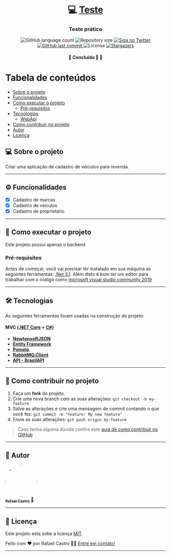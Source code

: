 <h1 align="center">
     💻 <a href="#" alt="CastGroup-Teste"> Teste </a>
</h1>

<h3 align="center">
    Teste prático 
</h3>

<p align="center">
    <img alt="GitHub language count" src="https://img.shields.io/github/languages/count/rafael-act/TesteJunho22?color=%2304D361">

  <img alt="Repository size" src="https://img.shields.io/github/repo-size/rafael-act/TesteJunho22">

  <a href="https://www.twitter.com/rafael_act/">
    <img alt="Siga no Twitter" src="https://img.shields.io/twitter/url?url=https%3A%2F%2Fgithub.com%2Frafael-act%2FTesteJunho22">
  </a>
  
  <a href="https://github.com/rafael-act/CastGroup-Teste/commits/master">
    <img alt="GitHub last commit" src="https://img.shields.io/github/last-commit/rafael-act/TesteJunho22">
  </a>
    
   <img alt="License" src="https://img.shields.io/badge/license-MIT-brightgreen">
   <a href="https://github.com/rafael-act/TesteJunho22/stargazers">
    <img alt="Stargazers" src="https://img.shields.io/github/stars/rafael-act/TesteJunho22?style=social">
  </a>
</p>

<h4 align="center">
	🚧   Concluído 🚀 🚧
</h4>

Tabela de conteúdos
=================
<!--ts-->
   * [Sobre o projeto](#-sobre-o-projeto)
   * [Funcionalidades](#-Funcionalidades)
   * [Como executar o projeto](#-como-executar-o-projeto)
     * [Pré-requisitos](#pré-requisitos)
   * [Tecnologias](#-tecnologias)
     * [WebApi](#)
   * [Como contribuir no projeto](#-como-contribuir-no-projeto)
   * [Autor](#-autor)
   * [Licença](#user-content--licença)
<!--te-->


## 💻 Sobre o projeto

Criar uma aplicação de cadastro de veículos para revenda.

---

## ⚙️ Funcionalidades

- [x] Cadastro de marcas
- [x] Cadastro de veículos
- [x] Cadastro de proprietário

---

## 🚀 Como executar o projeto

Este projeto possui apenas o backend

### Pré-requisitos

Antes de começar, você vai precisar ter instalado em sua máquina as seguintes ferramentas:
[.Net 3.1](https://dotnet.microsoft.com/download/dotnet). 
Além disto é bom ter um editor para trabalhar com o código como [microsoft visual studio community 2019](https://visualstudio.microsoft.com/pt-br/vs/community/)

---

## 🛠 Tecnologias

As seguintes ferramentas foram usadas na construção do projeto:

#### **MVC**  ([.NET Core](https://docs.microsoft.com/pt-br/dotnet/core/dotnet-five)  +  [C#](https://docs.microsoft.com/pt-br/dotnet/csharp/))

-   **[NewtonsoftJSON](https://www.newtonsoft.com/)**
-   **[Entity Framework](https://docs.microsoft.com/pt-br/ef/core/)**
-   **[Pomelo](https://github.com/PomeloFoundation/Pomelo.EntityFrameworkCore.MySql)**
-   **[RabbitMQ.Client](https://github.com/rabbitmq/rabbitmq-dotnet-client)**
-   **[API - BrasilAPI](https://brasilapi.com.br/docs#tag/CEP])**

---

## 💪 Como contribuir no projeto

1. Faça um **fork** do projeto.
2. Crie uma nova branch com as suas alterações: `git checkout -b my-feature`
3. Salve as alterações e crie uma mensagem de commit contando o que você fez: `git commit -m "feature: My new feature"`
4. Envie as suas alterações: `git push origin my-feature`
> Caso tenha alguma dúvida confira este [guia de como contribuir no GitHub](./CONTRIBUTING.md)

---

## 🦸 Autor

<a href="https://rafaelcastro.com.br">
 <img style="border-radius: 50%;" src="https://avatars.githubusercontent.com/u/48982662?s=100&v=4" width="100px;" alt=""/>
 <br />
 <sub><b>Rafael Castro</b></sub></a> <a href="https://rafaelcastro.com.br" title="Rafael">🚀</a>
 <br />

---

## 📝 Licença

Este projeto esta sobe a licença [MIT](./LICENSE).

Feito com ❤️ por Rafael Castro 👋🏽 [Entre em contato!](https://www.linkedin.com/in/rafaelcastrodev/)

---
